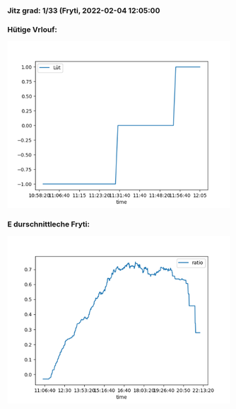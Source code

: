 ### Jitz grad: 1/33 (Fryti, 2022-02-04 12:05:00

### Hütige Vrlouf:
![Graph](Today.png)

### E durschnittleche Fryti:
![Graph](Fryti.png)